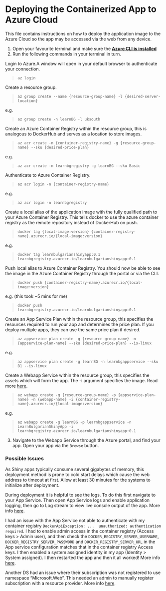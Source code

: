 # Deploying the Containerized App to Azure Cloud

This file contains instructions on how to deploy the application image to the 
Azure Cloud so the app may be accessed via the web from any device. 


1. Open your favourite terminal and make sure the 
[**Azure CLI is installed**](https://learn.microsoft.com/en-us/cli/azure/install-azure-cli)
2. Run the following commands in your terminal in turn.

Login to Azure.A window will open in your default browser to authenticate 
your connection.
> `az login`

Create a resource group.
> `az group create --name {resource-group-name} -l {desired-server-location}`

e.g. 
> `az group create -n learnBG -l uksouth`

Create an Azure Container Registry within the resource group, this is analogous 
to DockerHub and serves as a location to store images.
> `az acr create -n {container-registry-name} -g {resource-group-name} --sku {desired-price-plan}`

e.g. 
> `az acr create -n learnbgregistry -g learnBG --sku Basic`

Authenticate to Azure Container Registry.
> `az acr login -n {container-registry-name}`

e.g.
> `az acr login -n learnbgregistry`

Create a local alias of the application image with the fully qualified path to 
your Azure Container Registry. This tells docker to use the azure container 
registry as the remote repository instead of DockerHub on push.
> `docker tag {local-image:version} {container-registry-name}.azurecr.io/{local-image:version}`

e.g. 
> `docker tag learnbulgarianshinyapp:0.1 learnbgregistry.azurecr.io/learnbulgarianshinyapp:0.1`


Push local alias to Azure Container Registry. 
You should now be able to see the image in the Azure Container 
Registry through the portal or via the CLI.
> `docker push {container-registry-name}.azurecr.io/{local-image:version}`

e.g. (this took ~5 mins for me)
> `docker push learnbgregistry.azurecr.io/learnbulgarianshinyapp:0.1`

Create an App Service Plan within the resource group, this specifies the 
resources required to run your app and determines the price plan. If you deploy
multiple apps, they can use the same price plan if desired.
> `az appservice plan create -g {resource-group-name} -n {appservice-plan-name} --sku {desired-price-plan} --is-linux`

e.g.
> `az appservice plan create -g learnBG -n learnbgappservice --sku B1 --is-linux`

Create a Webapp Service within the resource group, this specifies the assets 
which will form the app. The -i argument specifies the image. Read more [here](https://learn.microsoft.com/en-us/cli/azure/webapp?view=azure-cli-latest#az-webapp-create). 
> `az webapp create -g {resource-group-name} -p {appservice-plan-name} -n {webapp-name} -i {container-registry-name}.azurecr.io/{local-image:version}`

e.g.
> `az webapp create -g learnBG -p learnbgappservice -n LearnBulgarianShinyApp -i learnbgregistry.azurecr.io/learnbulgarianshinyapp:0.1`


3. Navigate to the Webapp Service through the Azure portal, and find your app.
Open your app via the `Browse` button. 


### Possible Issues

As Shiny apps typically consume several gigabytes of memory, this deployment 
method is prone to cold start delays which cause the web address to timeout 
at first. Allow at least 30 minutes for the systems to initialize after 
deployment.

During deployment it is helpful to see the logs. To do this first navigate to 
your App Service. Then open App Service logs and enable application logging,
then go to Log stream to view live console output of the app. 
More info [here](https://learn.microsoft.com/en-us/azure/app-service/troubleshoot-diagnostic-logs).

I had an issue with the App Service not able to authenticate with my container
registry  `DockerApiException: ...  unauthorized: authentication required`. 
I had to enable admin access in the container registry (Access keys > Admin 
user), and then check the `DOCKER_REGISTRY_SERVER_USERNAME`, 
`DOCKER_REGISTRY_SERVER_PASSWORD` and `DOCKER_REGISTRY_SERVER_URL` in the App 
service configuration matches that in the container registry Access keys. 
I then enabled a system assigned identity in my app (Identity > System assigned).
I then restarted the app and then it all worked! More info [here](https://learn.microsoft.com/en-us/azure/container-registry/container-registry-troubleshoot-login). 

Another DS had an issue where their subscription was not registered to use namespace “Microsoft.Web”. This needed an admin to manually register subscription with a resource provider. More info [here](https://learn.microsoft.com/en-us/azure/azure-resource-manager/troubleshooting/error-register-resource-provider?tabs=azure-cli). 

